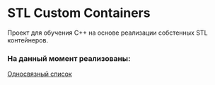 # STL Custom Containers  
Проект для обучения C++ на основе реализации собстенных STL контейнеров.
### На данный момент реализованы: 
[Односвязный список](https://github.com/DmitryNai/STL-Custom-Containers/tree/main/src/lists/list)
